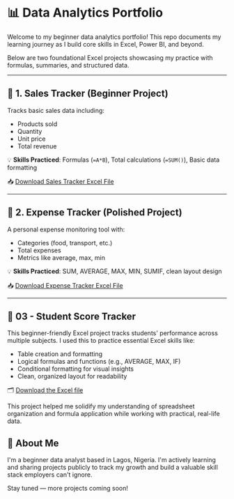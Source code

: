 # 📊 Data Analytics Portfolio

Welcome to my beginner data analytics portfolio! This repo documents my learning journey as I build core skills in Excel, Power BI, and beyond.

Below are two foundational Excel projects showcasing my practice with formulas, summaries, and structured data.

---

## 🧾 1. Sales Tracker (Beginner Project)

Tracks basic sales data including:
- Products sold
- Quantity
- Unit price
- Total revenue

💡 **Skills Practiced**: 
Formulas (`=A*B`), Total calculations (`=SUM()`), Basic data formatting

📥 [Download Sales Tracker Excel File](https://github.com/thekevkaiz/data-analytics-portfolio/raw/refs/heads/main/01-sales-tracker/sales-tracker-beginner.xlsx.xlsx)

---

## 💸 2. Expense Tracker (Polished Project)

A personal expense monitoring tool with:
- Categories (food, transport, etc.)
- Total expenses
- Metrics like average, max, min

💡 **Skills Practiced**: 
SUM, AVERAGE, MAX, MIN, SUMIF, clean layout design

📥 [Download Expense Tracker Excel File](https://github.com/thekevkaiz/data-analytics-portfolio/raw/refs/heads/main/02-expense-tracker/expense-tracker.xlsx.xlsx)

---
## 📘 03 - Student Score Tracker

This beginner-friendly Excel project tracks students' performance across multiple subjects. I used this to practice essential Excel skills like:

- Table creation and formatting
- Logical formulas and functions (e.g., AVERAGE, MAX, IF)
- Conditional formatting for visual insights
- Clean, organized layout for readability

🗂️ [Download the Excel file](03-student-score-tracker/student-score-tracker.xlsx)

This project helped me solidify my understanding of spreadsheet organization and formula application while working with practical, real-life data.

## 🚀 About Me

I'm a beginner data analyst based in Lagos, Nigeria. I'm actively learning and sharing projects publicly to track my growth and build a valuable skill stack employers can't ignore.

Stay tuned — more projects coming soon!


